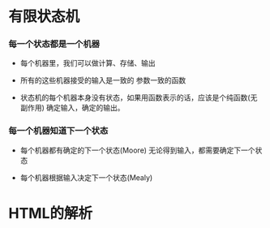 # 有限状态机

### 每一个状态都是一个机器
* 每个机器里，我们可以做计算、存储、输出
* 所有的这些机器接受的输入是一致的
参数一致的函数

* 状态机的每个机器本身没有状态，如果用函数表示的话，应该是个纯函数(无副作用)
确定输入，确定的输出。

### 每一个机器知道下一个状态
* 每个机器都有确定的下一个状态(Moore)
无论得到输入，都需要确定下一个状态

* 每个机器根据输入决定下一个状态(Mealy)

# HTML的解析

